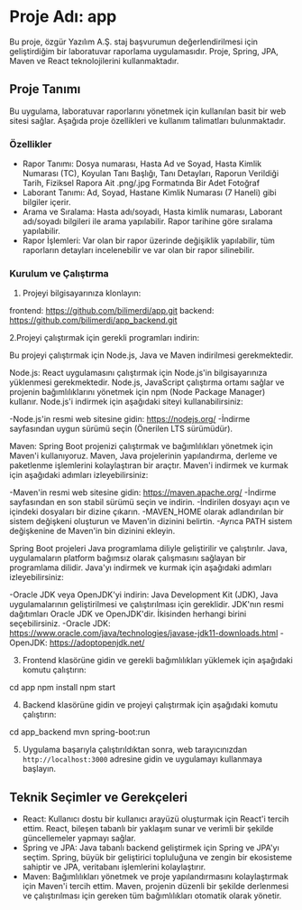# Proje Adı: app

Bu proje, özgür Yazılım A.Ş. staj başvurumun değerlendirilmesi için geliştirdiğim bir laboratuvar raporlama uygulamasıdır. Proje, Spring, JPA, Maven ve React teknolojilerini kullanmaktadır.

## Proje Tanımı

Bu uygulama, laboratuvar raporlarını yönetmek için kullanılan basit bir web sitesi sağlar. Aşağıda proje özellikleri ve kullanım talimatları bulunmaktadır.

### Özellikler

- Rapor Tanımı: Dosya numarası, Hasta Ad ve Soyad, Hasta Kimlik Numarası (TC), Koyulan Tanı Başlığı, Tanı Detayları, Raporun Verildiği Tarih, Fiziksel Rapora Ait .png/.jpg Formatında Bir Adet Fotoğraf
- Laborant Tanımı: Ad, Soyad, Hastane Kimlik Numarası (7 Haneli) gibi bilgiler içerir.
- Arama ve Sıralama: Hasta adı/soyadı, Hasta kimlik numarası, Laborant adı/soyadı bilgileri ile arama yapılabilir. Rapor tarihine göre sıralama yapılabilir.
- Rapor İşlemleri: Var olan bir rapor üzerinde değişiklik yapılabilir, tüm raporların detayları incelenebilir ve var olan bir rapor silinebilir.

### Kurulum ve Çalıştırma

1. Projeyi bilgisayarınıza klonlayın:

frontend: https://github.com/bilimerdi/app.git
backend: https://github.com/bilimerdi/app_backend.git

2.Projeyi çalıştırmak için gerekli programları indirin:

Bu projeyi çalıştırmak için Node.js, Java ve Maven indirilmesi gerekmektedir.

Node.js: React uygulamasını çalıştırmak için Node.js'in bilgisayarınıza yüklenmesi gerekmektedir. Node.js, JavaScript çalıştırma ortamı sağlar ve projenin bağımlılıklarını yönetmek için npm (Node Package Manager) kullanır. Node.js'i indirmek için aşağıdaki siteyi kullanabilirsiniz:

-Node.js'in resmi web sitesine gidin: https://nodejs.org/
-İndirme sayfasından uygun sürümü seçin (Önerilen LTS sürümüdür).

Maven: Spring Boot projenizi çalıştırmak ve bağımlılıkları yönetmek için Maven'i kullanıyoruz. Maven, Java projelerinin yapılandırma, derleme ve paketlenme işlemlerini kolaylaştıran bir araçtır. Maven'i indirmek ve kurmak için aşağıdaki adımları izleyebilirsiniz:

-Maven'in resmi web sitesine gidin: https://maven.apache.org/
-İndirme sayfasından en son stabil sürümü seçin ve indirin.
-İndirilen dosyayı açın ve içindeki dosyaları bir dizine çıkarın.
-MAVEN_HOME olarak adlandırılan bir sistem değişkeni oluşturun ve Maven'in dizinini belirtin.
-Ayrıca PATH sistem değişkenine de Maven'in bin dizinini ekleyin.

Spring Boot projeleri Java programlama diliyle geliştirilir ve çalıştırılır. Java, uygulamaların platform bağımsız olarak çalışmasını sağlayan bir programlama dilidir.
Java'yı indirmek ve kurmak için aşağıdaki adımları izleyebilirsiniz:

-Oracle JDK veya OpenJDK'yi indirin: Java Development Kit (JDK), Java uygulamalarının geliştirilmesi ve çalıştırılması için gereklidir. JDK'nın resmi dağıtımları Oracle JDK ve OpenJDK'dir. İkisinden herhangi birini seçebilirsiniz.
-Oracle JDK: https://www.oracle.com/java/technologies/javase-jdk11-downloads.html
-OpenJDK: https://adoptopenjdk.net/

3. Frontend klasörüne gidin ve gerekli bağımlılıkları yüklemek için aşağıdaki komutu çalıştırın:

cd app
npm install
npm start


4. Backend klasörüne gidin ve projeyi çalıştırmak için aşağıdaki komutu çalıştırın:

cd app_backend
mvn spring-boot:run


5. Uygulama başarıyla çalıştırıldıktan sonra, web tarayıcınızdan `http://localhost:3000` adresine gidin ve uygulamayı kullanmaya başlayın.

## Teknik Seçimler ve Gerekçeleri

- React: Kullanıcı dostu bir kullanıcı arayüzü oluşturmak için React'i tercih ettim. React, bileşen tabanlı bir yaklaşım sunar ve verimli bir şekilde güncellemeler yapmayı sağlar.
- Spring ve JPA: Java tabanlı backend geliştirmek için Spring ve JPA'yı seçtim. Spring, büyük bir geliştirici topluluğuna ve zengin bir ekosisteme sahiptir ve JPA, veritabanı işlemlerini kolaylaştırır.
- Maven: Bağımlılıkları yönetmek ve proje yapılandırmasını kolaylaştırmak için Maven'i tercih ettim. Maven, projenin düzenli bir şekilde derlenmesi ve çalıştırılması için gereken tüm bağımlılıkları otomatik olarak yönetir.
